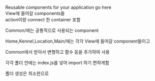 Reusable components for your application go here<br>
View에 들어갈 components들<Br>
action이랑 connect 한 container 포함

Common/에는 공통적으로 사용되는 component

Home,Kennel,Location,Main/에는 각각 View에 들어갈 component들이고

Common에서 받아서 변형하고 함수 등을 추가하여 사용

각각 폴더 안에는 index.js를 넣어 import 하기 편하게함

폴더 생성은 최소한으로